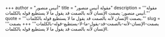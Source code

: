 +++
author = "أنيس منصور"
title = "مقولة أنيس منصور"
description = '''مقولة أنيس منصور: يصمت الإنسان لأنه بالصمت قد يقول ما لا يستطيع قوله بالكلمات.'''
quote = '''يصمت الإنسان لأنه بالصمت قد يقول ما لا يستطيع قوله بالكلمات.'''
slug = '''يصمت-الإنسان-لأنه-بالصمت-قد-يقول-ما-لا-يستطيع-قوله-بالكلمات'''
+++
يصمت الإنسان لأنه بالصمت قد يقول ما لا يستطيع قوله بالكلمات.
